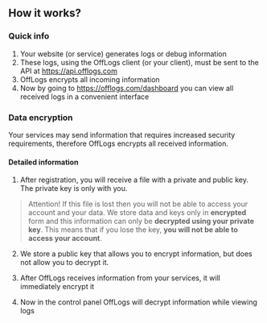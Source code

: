﻿## How it works?

### Quick info

1. Your website (or service) generates logs or debug information
2. These logs, using the OffLogs client (or your client), must be sent to the API at https://api.offlogs.com
3. OffLogs encrypts all incoming information
4. Now by going to https://offlogs.com/dashboard you can view all received logs in a convenient interface

### Data encryption

Your services may send information that requires increased security requirements,
therefore OffLogs encrypts all received information.

#### Detailed information
1. After registration, you will receive a file with a private and public key. The private key is only with you.

> Attention! If this file is lost then you will not be able to access your account and your data.
> We store data and keys only in **encrypted** form and this information can only be **decrypted using your private key**.
> This means that if you lose the key, **you will not be able to access your account**.

2. We store a public key that allows you to encrypt information, but does not allow you to decrypt it.

3. After OffLogs receives information from your services, it will immediately encrypt it

4. Now in the control panel OffLogs will decrypt information while viewing logs
